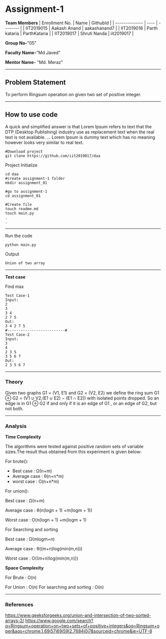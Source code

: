 # Assignment-1

**Team Members**
|   Enrollment No.  |   Name   | GithubId |
|   --------------  |   ----   | -------- |
|    IIT2019015  |   Aakash Anand | aakashanand7 |
|    IIT2019016  |   Parth kataria | ParthKataria | 
|    IIT2019017  |   Shruti Nanda | iit2019017  |

**Group No-**"05"

**Faculty Name-**"Md Javed"

**Mentor Name-** "Md. Meraz"

---
## Problem Statement
To perform Ringsum operation on given two set of positive integer.

---
## How to use code
A quick and simplified answer is that Lorem Ipsum refers to text that the DTP (Desktop Publishing) industry use as replacement text when the real text is not available. ... Lorem Ipsum is dummy text which has no meaning however looks very similar to real text.
```
#Download project
git clone https://github.com/iit2019017/daa 
```
Project Initialize 
```
cd daa
#create assignment-1 folder
mkdir assignment_01

#go to assignment-1
cd assignment_01

#Create file
touch readme.md
touch main.py
.
.
```
---

Run the code
```
python main.py
```
Output
```
Union of two array
```
---

**Test case**

Find max
```
Test Case-1
Input:
2
3
3 4 
2 7 5
Out:
3 4 2 7 5
#--------------------------#
Test Case-2
Input:
3 
4
2 3 5
3 5 6 7
Out:
2 3 5 6 7
```

---

### Theory
 Given two graphs G1 = (V1, E1) and G2 = (V2, E2) we define the ring sum G1 ⊕ G2 = (V1 ∪ V2,(E1 ∪ E2) − (E1 ∩ E2)) with isolated points dropped. So an edge is in G1 ⊕ G2 if and only if it is an edge of G1 , or an edge of G2, but not both.

---

### Analysis

**Time Complexity**

The algorithms were tested against positive random sets of variable sizes.The result thus obtained from this experiment is given below:

For brute():

- Best case : Ω(n+m)
- Average case : θ(n+n*m)
- worst case : O(n+n*m)

For union():

Best case : Ω(n+m)

Average case : θ(n(logn + 1) +m(logm + 1))

Worst case : O(n(logn + 1) +m(logm + 1)


For Searching and sorting

Best case : Ω(mlogm+n)

Average case : θ((m+n)log(min(m,n)))

Worst case : O((m+n)log(min(m,n)))



**Space Complexity**

For Brute : O(n)

For Union : O(n)
For searching and sorting : O(n)

---

### References

https://www.geeksforgeeks.org/union-and-intersection-of-two-sorted-arrays-2/
https://www.google.com/search?q=Ringsum+operation+on+two+sets+of+positive+integers&oq=Ringsum+oper&aqs=chrome.1.69i57j69i59l2.7684j0j7&sourceid=chrome&ie=UTF-8


